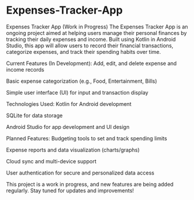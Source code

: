 # Expenses-Tracker-App
Expenses Tracker App (Work in Progress)
The Expenses Tracker App is an ongoing project aimed at helping users manage their personal finances by tracking their daily expenses and income. Built using Kotlin in Android Studio, this app will allow users to record their financial transactions, categorize expenses, and track their spending habits over time.

Current Features (In Development):
Add, edit, and delete expense and income records

Basic expense categorization (e.g., Food, Entertainment, Bills)

Simple user interface (UI) for input and transaction display

Technologies Used:
Kotlin for Android development

SQLite for data storage

Android Studio for app development and UI design

Planned Features:
Budgeting tools to set and track spending limits

Expense reports and data visualization (charts/graphs)

Cloud sync and multi-device support

User authentication for secure and personalized data access

This project is a work in progress, and new features are being added regularly. Stay tuned for updates and improvements!
